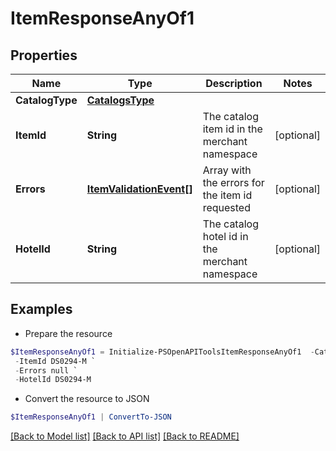 # ItemResponseAnyOf1
## Properties

Name | Type | Description | Notes
------------ | ------------- | ------------- | -------------
**CatalogType** | [**CatalogsType**](CatalogsType.md) |  | 
**ItemId** | **String** | The catalog item id in the merchant namespace | [optional] 
**Errors** | [**ItemValidationEvent[]**](ItemValidationEvent.md) | Array with the errors for the item id requested | [optional] 
**HotelId** | **String** | The catalog hotel id in the merchant namespace | [optional] 

## Examples

- Prepare the resource
```powershell
$ItemResponseAnyOf1 = Initialize-PSOpenAPIToolsItemResponseAnyOf1  -CatalogType null `
 -ItemId DS0294-M `
 -Errors null `
 -HotelId DS0294-M
```

- Convert the resource to JSON
```powershell
$ItemResponseAnyOf1 | ConvertTo-JSON
```

[[Back to Model list]](../README.md#documentation-for-models) [[Back to API list]](../README.md#documentation-for-api-endpoints) [[Back to README]](../README.md)

